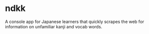 # ndkk
 A console app for Japanese learners that quickly scrapes the web for information on unfamiliar kanji and vocab words.
